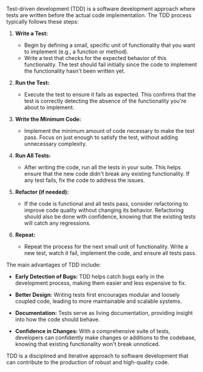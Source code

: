 Test-driven development (TDD) is a software development approach where tests are written before the actual code implementation. The TDD process typically follows these steps:

1. **Write a Test:**
   - Begin by defining a small, specific unit of functionality that you want to implement (e.g., a function or method).
   - Write a test that checks for the expected behavior of this functionality. The test should fail initially since the code to implement the functionality hasn't been written yet.

2. **Run the Test:**
   - Execute the test to ensure it fails as expected. This confirms that the test is correctly detecting the absence of the functionality you're about to implement.

3. **Write the Minimum Code:**
   - Implement the minimum amount of code necessary to make the test pass. Focus on just enough to satisfy the test, without adding unnecessary complexity.

4. **Run All Tests:**
   - After writing the code, run all the tests in your suite. This helps ensure that the new code didn't break any existing functionality. If any test fails, fix the code to address the issues.

5. **Refactor (if needed):**
   - If the code is functional and all tests pass, consider refactoring to improve code quality without changing its behavior. Refactoring should also be done with confidence, knowing that the existing tests will catch any regressions.

6. **Repeat:**
   - Repeat the process for the next small unit of functionality. Write a new test, watch it fail, implement the code, and ensure all tests pass.

The main advantages of TDD include:

- **Early Detection of Bugs:** TDD helps catch bugs early in the development process, making them easier and less expensive to fix.

- **Better Design:** Writing tests first encourages modular and loosely coupled code, leading to more maintainable and scalable systems.

- **Documentation:** Tests serve as living documentation, providing insight into how the code should behave.

- **Confidence in Changes:** With a comprehensive suite of tests, developers can confidently make changes or additions to the codebase, knowing that existing functionality won't break unnoticed.

TDD is a disciplined and iterative approach to software development that can contribute to the production of robust and high-quality code.
